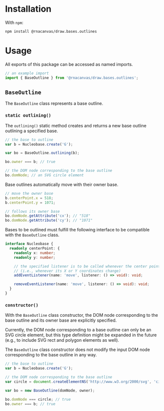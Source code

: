 # Installation

With `npm`:

```
npm install @rnacanvas/draw.bases.outlines
```

# Usage

All exports of this package can be accessed as named imports.

```javascript
// an example import
import { BaseOutline } from '@rnacanvas/draw.bases.outlines';
```

## `BaseOutline`

The `BaseOutline` class represents a base outline.

### `static outlining()`

The `outlining()` static method creates and returns a new base outline
outlining a specified base.

```javascript
// the base to outline
var b = Nucleobase.create('G');

var bo = BaseOutline.outlining(b);

bo.owner === b; // true

// the DOM node corresponding to the base outline
bo.domNode; // an SVG circle element
```

Base outlines automatically move with their owner base.

```javascript
// move the owner base
b.centerPoint.x = 518;
b.centerPoint.y = 1071;

// follows its owner base
bo.domNode.getAttribute('cx'); // "518"
bo.domNode.getAttribute('cy'); // "1071"
```

Bases to be outlined must fulfill the following interface
to be compatible with the `BaseOutline` class.

```typescript
interface Nucleobase {
  readonly centerPoint: {
    readonly x: number;
    readonly y: number;

    // the specified listener is to be called whenever the center point of the base moves
    // (i.e., whenever its X or Y coordinates change)
    addEventListener(name: 'move', listener: () => void): void;

    removeEventListener(name: 'move', listener: () => void): void;
  }
}
```

### `constructor()`

With the `BaseOutline` class constructor,
the DOM node corresponding to the base outline
and its owner base
are explicitly specified.

Currently, the DOM node corresponding to a base outline
can only be an SVG circle element,
but this type definition might be expanded in the future
(e.g., to include SVG rect and polygon elements as well).

The `BaseOutline` class constructor does not modify
the input DOM node corresponding to the base outline in any way.

```javascript
// the base to outline
var b = Nucleobase.create('G');

// the DOM node corresponding to the base outline
var circle = document.createElementNS('http://www.w3.org/2000/svg', 'circle');

var bo = new BaseOutline(domNode, owner);

bo.domNode === circle; // true
bo.owner === b; // true
```
